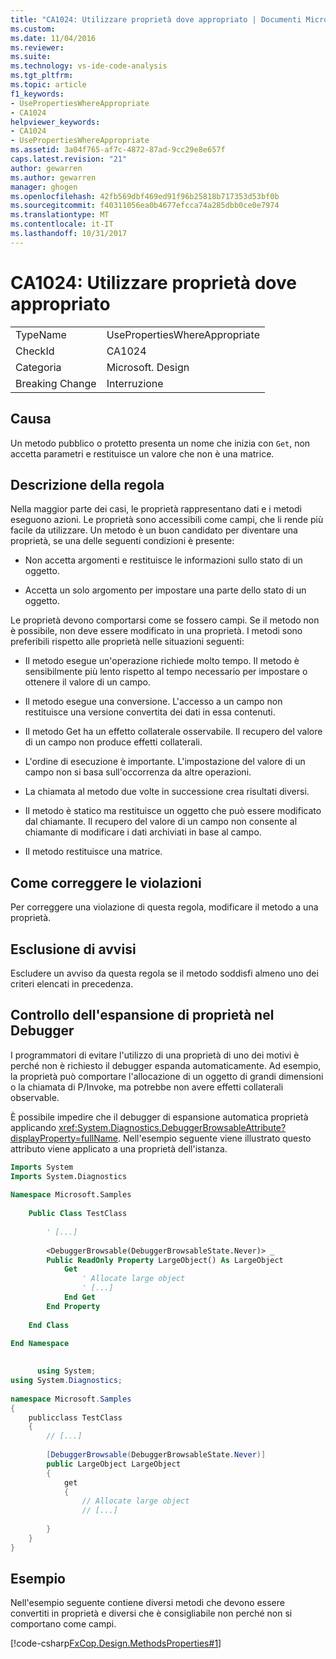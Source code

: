 ```yaml
---
title: "CA1024: Utilizzare proprietà dove appropriato | Documenti Microsoft"
ms.custom: 
ms.date: 11/04/2016
ms.reviewer: 
ms.suite: 
ms.technology: vs-ide-code-analysis
ms.tgt_pltfrm: 
ms.topic: article
f1_keywords:
- UsePropertiesWhereAppropriate
- CA1024
helpviewer_keywords:
- CA1024
- UsePropertiesWhereAppropriate
ms.assetid: 3a04f765-af7c-4872-87ad-9cc29e8e657f
caps.latest.revision: "21"
author: gewarren
ms.author: gewarren
manager: ghogen
ms.openlocfilehash: 42fb569dbf469ed91f96b25818b717353d53bf0b
ms.sourcegitcommit: f40311056ea0b4677efcca74a285dbb0ce0e7974
ms.translationtype: MT
ms.contentlocale: it-IT
ms.lasthandoff: 10/31/2017
---
```

# <a name="ca1024-use-properties-where-appropriate"></a>CA1024: Utilizzare proprietà dove appropriato
|||  
|-|-|  
|TypeName|UsePropertiesWhereAppropriate|  
|CheckId|CA1024|  
|Categoria|Microsoft. Design|  
|Breaking Change|Interruzione|  
  
## <a name="cause"></a>Causa  
 Un metodo pubblico o protetto presenta un nome che inizia con `Get`, non accetta parametri e restituisce un valore che non è una matrice.  
  
## <a name="rule-description"></a>Descrizione della regola  
 Nella maggior parte dei casi, le proprietà rappresentano dati e i metodi eseguono azioni. Le proprietà sono accessibili come campi, che li rende più facile da utilizzare. Un metodo è un buon candidato per diventare una proprietà, se una delle seguenti condizioni è presente:  
  
-   Non accetta argomenti e restituisce le informazioni sullo stato di un oggetto.  
  
-   Accetta un solo argomento per impostare una parte dello stato di un oggetto.  
  
 Le proprietà devono comportarsi come se fossero campi. Se il metodo non è possibile, non deve essere modificato in una proprietà. I metodi sono preferibili rispetto alle proprietà nelle situazioni seguenti:  
  
-   Il metodo esegue un'operazione richiede molto tempo. Il metodo è sensibilmente più lento rispetto al tempo necessario per impostare o ottenere il valore di un campo.  
  
-   Il metodo esegue una conversione. L'accesso a un campo non restituisce una versione convertita dei dati in essa contenuti.  
  
-   Il metodo Get ha un effetto collaterale osservabile. Il recupero del valore di un campo non produce effetti collaterali.  
  
-   L'ordine di esecuzione è importante. L'impostazione del valore di un campo non si basa sull'occorrenza da altre operazioni.  
  
-   La chiamata al metodo due volte in successione crea risultati diversi.  
  
-   Il metodo è statico ma restituisce un oggetto che può essere modificato dal chiamante. Il recupero del valore di un campo non consente al chiamante di modificare i dati archiviati in base al campo.  
  
-   Il metodo restituisce una matrice.  
  
## <a name="how-to-fix-violations"></a>Come correggere le violazioni  
 Per correggere una violazione di questa regola, modificare il metodo a una proprietà.  
  
## <a name="when-to-suppress-warnings"></a>Esclusione di avvisi  
 Escludere un avviso da questa regola se il metodo soddisfi almeno uno dei criteri elencati in precedenza.  
  
## <a name="controlling-property-expansion-in-the-debugger"></a>Controllo dell'espansione di proprietà nel Debugger  
 I programmatori di evitare l'utilizzo di una proprietà di uno dei motivi è perché non è richiesto il debugger espanda automaticamente. Ad esempio, la proprietà può comportare l'allocazione di un oggetto di grandi dimensioni o la chiamata di P/Invoke, ma potrebbe non avere effetti collaterali observable.  
  
 È possibile impedire che il debugger di espansione automatica proprietà applicando <xref:System.Diagnostics.DebuggerBrowsableAttribute?displayProperty=fullName>. Nell'esempio seguente viene illustrato questo attributo viene applicato a una proprietà dell'istanza.  
  
```vb  
Imports System   
Imports System.Diagnostics   
  
Namespace Microsoft.Samples   
  
    Public Class TestClass   
  
        ' [...]   
  
        <DebuggerBrowsable(DebuggerBrowsableState.Never)> _   
        Public ReadOnly Property LargeObject() As LargeObject   
            Get   
                ' Allocate large object   
                ' [...]   
            End Get   
        End Property   
  
    End Class   
  
End Namespace  
```  
  
```csharp  
  
      using System;   
using System.Diagnostics;   
  
namespace Microsoft.Samples   
{   
    publicclass TestClass   
    {   
        // [...]   
  
        [DebuggerBrowsable(DebuggerBrowsableState.Never)]   
        public LargeObject LargeObject   
        {   
            get   
            {   
                // Allocate large object   
                // [...]   
  
        }  
    }  
}  
```  
  
## <a name="example"></a>Esempio  
 Nell'esempio seguente contiene diversi metodi che devono essere convertiti in proprietà e diversi che è consigliabile non perché non si comportano come campi.  
  
 [!code-csharp[FxCop.Design.MethodsProperties#1](../code-quality/codesnippet/CSharp/ca1024-use-properties-where-appropriate_1.cs)]